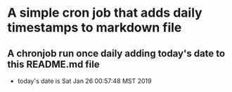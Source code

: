 A simple cron job that adds daily timestamps to markdown file
============================================================
## A chronjob run once daily adding today's date to this README.md file
* today's date is Sat Jan 26 00:57:48 MST 2019
